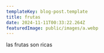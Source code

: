 ```yaml
---
templateKey: blog-post.template
title: frutas
date: 2024-11-11T00:33:22.264Z
featuredImage: public/images/a.webp
---
```

l﻿as frutas son ricas